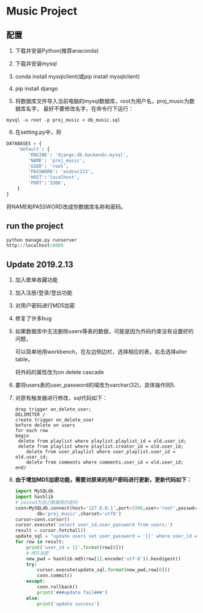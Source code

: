 # Music Project
## 配置

1. 下载并安装Python(推荐anaconda)

2. 下载并安装mysql

3. conda install mysqlclient(或pip install mysqlclient)

4. pip install django

5. 将数据库文件导入当前电脑的mysql数据库，root为用户名，proj_music为数据库名字，
最好不要修改名字，在命令行下运行：
```mysql
mysql -u root -p proj_music < db_music.sql
```

6. 在setting.py中，将
```python
DATABASES = {
    'default': {
        'ENGINE': 'django.db.backends.mysql',
        'NAME': 'proj_music',
        'USER': 'root',
        'PASSWORD': 'asdzxc123',
        'HOST':'localhost',
        'PORT':'3306',
    }
}
```
将NAME和PASSWORD改成你数据库名称和密码。

## run the project
```python
python manage.py runserver
http://localhost:8000
```

## Update 2019.2.13

1. 加入歌单收藏功能

2. 加入注册/登录/登出功能

3. 对用户密码进行MD5加密

4. 修复了许多bug

5. 如果数据库中无法删除users等表的数据，可能是因为外码约束没有设置好的问题，

   可以简单地用workbench，在左边侧边栏，选择相应的表，右击选择alter table，

   将外码的属性改为on delete cascade

6. 要将users表的user_password的域改为varchar(32)，具体操作同5.

7. 对原有触发器进行修改，sql代码如下：

   ```mysql
   drop trigger on_delete_user;
   DELIMITER /
   create trigger on_delete_user
   before delete on users
   for each row
   begin
   	delete from playlist where playlist.playlist_id = old.user_id;
   	delete from playlist where playlist.creator_id = old.user_id;
       delete from user_playlist where user_playlist.user_id = old.user_id;
       delete from comments where comments.user_id = old.user_id;
   end/
   ```

8. **由于增加MD5加密功能，需要对原来的用户密码进行更新，更新代码如下：**

   ```python
   import MySQLdb
   import hashlib
   # passwd为自己数据库的密码
   conn=MySQLdb.connect(host='127.0.0.1',port=3306,user='root',passwd='asdzxc123',
           db='proj_music',charset='utf8')
   cursor=conn.cursor()
   cursor.execute('select user_id,user_password from users;')
   result = cursor.fetchall()
   update_sql = "update users set user_password = '{}' where user_id = {}"
   for row in result:
       print('user_id = {}'.format(row[0]))
       # MD5加密
       new_pwd = hashlib.md5(row[1].encode('utf-8')).hexdigest()
       try:
           cursor.execute(update_sql.format(new_pwd,row[0]))
           conn.commit()
       except:
           conn.rollback()
           print('###update fail###')
       else:
           print('update success')
   ```

